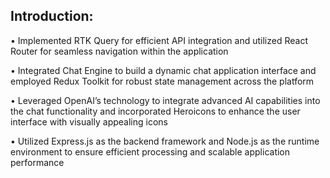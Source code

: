 Introduction: 
---------------------------------------------------------------------------------------------------------------------------------------
• Implemented RTK Query for efficient API integration and utilized React Router for seamless navigation within the application

• Integrated Chat Engine to build a dynamic chat application interface and employed Redux Toolkit for robust state management across the platform

• Leveraged OpenAI’s technology to integrate advanced AI capabilities into the chat functionality and incorporated Heroicons to enhance the user interface with visually appealing icons

• Utilized Express.js as the backend framework and Node.js as the runtime environment to ensure efficient processing and scalable application performance
